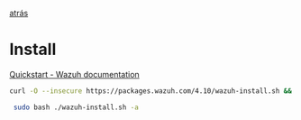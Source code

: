 [atrás](./20-wazuh.md)

# Install 

[Quickstart - Wazuh documentation](https://documentation.wazuh.com/current/quickstart.html)

```bash 
curl -O --insecure https://packages.wazuh.com/4.10/wazuh-install.sh && sudo bash ./wazuh-install.sh -a
```

```bash 
 sudo bash ./wazuh-install.sh -a
```